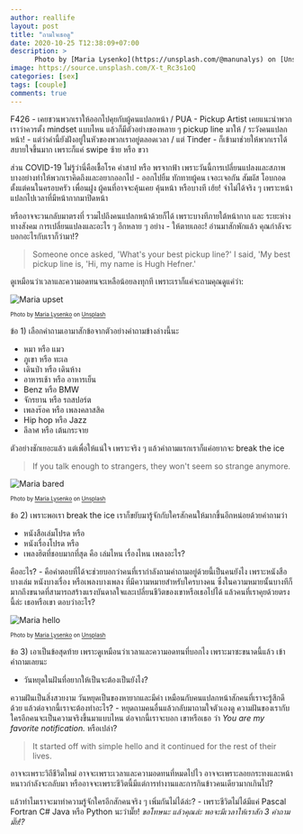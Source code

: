 ```yaml
---
author: reallife
layout: post
title: "ถามใจเธอดู"
date: 2020-10-25 T12:38:09+07:00
description: >
      Photo by [Maria Lysenko](https://unsplash.com/@manunalys) on [Unsplash](https://unsplash.com/)
image: https://source.unsplash.com/X-t_Rc3s1oQ
categories: [sex]
tags: [couple]
comments: true
---
```

F426 - เคยชวนพวกเราให้ออกไปคุยกับผู้คนแปลกหน้า / PUA - Pickup Artist เคยแนะนำพวกเราว่าควรตั้ง mindset แบบไหน แล้วก็มีตัวอย่างของหลาย ๆ pickup line มาให้ / ระวังคนแปลกหน้า! - แต่ว่าคำนี้ยังฝังอยู่ในหัวของพวกเราอยู่ตลอดเวลา / แต่ Tinder - ก็เข้ามาช่วยให้พวกเราได้สบายใจขึ้นมาก เพราะก็แค่ swipe ซ้าย หรือ ขวา

ส่วน COVID-19 ไม่รู้ว่านี่คือเชื้อโรค คำสาป หรือ พรจากฟ้า เพราะวันนี้การเปลี่ยนแปลงและสภาพบางอย่างทำให้พวกเราคิดถึงและอยากออกไป - ออกไปยิ้ม ทักทายผู้คน เจอะเจอกัน สัมผัส โอบกอด ตั้งแต่คนในครอบครัว เพื่อนฝูง ผู้คนที่อาจจะคุ้นเคย คุ้นหน้า หรือบางที เฮ้ย! จำไม่ได้จริง ๆ เพราะหน้าแปลกไปเวลาที่มีหน้ากากมาปิดหน้า

หรืออาจจะวนกลับมาตรงที่ รวมไปถึงคนแปลกหน้าด้วยก็ได้ เพราะบางทีภายใต้หน้ากาก และ ระยะห่างทางสังคม การเปลี่ยนแปลงและอะไร ๆ อีกหลาย ๆ อย่าง - ให้ตายเถอะ! อ่านมาสักพักแล้ว คุณกำลังจะบอกอะไรกับเราก็ว่ามา!?

> Someone once asked, 'What's your best pickup line?' I said, 'My best pickup line is, 'Hi, my name is Hugh Hefner.'

ดูเหมือนว่าเวลาและความอดทนจะเหลือน้อยลงทุกที เพราะเราก็แค่จะถามคุณดูแค่ว่า:

![Maria upset](https://source.unsplash.com/xvUJ_2ctiKQ/400x275)

<sup><sub>Photo by [Maria Lysenko](https://unsplash.com/@manunalys) on [Unsplash](https://unsplash.com/)</sub></sup>

ข้อ 1) เลือกคำถามเอามาสักข้อจากตัวอย่างคำถามข้างล่างนี้นะ
- หมา หรือ แมว
- ภูเขา หรือ ทะเล
- เดินป่า หรือ เดินห้าง
- อาหารเช้า หรือ อาหารเย็น
- Benz หรือ BMW
- จักรยาน หรือ รถสปอร์ต
- เพลงร๊อค หรือ เพลงคลาสสิค
- Hip hop หรือ Jazz
- ลีลาศ หรือ เต้นกระจาย

ตัวอย่างชักเยอะแล้ว แต่เพื่อให้แน่ใจ เพราะจริง ๆ แล้วคำถามแรกเราก็แค่อยากจะ break the ice

> If you talk enough to strangers, they won't seem so strange anymore.

![Maria bared](https://source.unsplash.com/KbIZwj8d3Bo/400x275)

<sup><sub>Photo by [Maria Lysenko](https://unsplash.com/@manunalys) on [Unsplash](https://unsplash.com/)</sub></sup>

ข้อ 2) เพราะพอเรา break the ice เราก็ขยับมารู้จักกับใครสักคนให้มากขึ้นอีกหน่อยด้วยคำถามว่า
- หนังสือเล่มโปรด หรือ
- หนังเรื่องโปรด หรือ
- เพลงฮิตที่ชอบมากที่สุด คือ เล่มไหน เรื่องไหน เพลงอะไร?

คืออะไร? - คือคำตอบที่ได้จะช่วยบอกว่าคนที่เรากำลังถามคำถามอยู่ด้วยนี้เป็นคนยังไง เพราะหนังสือบางเล่ม หนังบางเรื่อง หรือเพลงบางเพลง ที่มีความหมายสำหรับใครบางคน ซึ่งในความหมายนั้นบางทีก็มากถึงขนาดที่สามารถสร้างแรงบันดาลใจและเปลี่ยนชีวิตของเขาหรือเธอไปได้ แล้วคนที่เราคุยด้วยตรงนี้ล่ะ เธอหรือเขา ตอบว่าอะไร?

![Maria hello](https://source.unsplash.com/K0pAB7aOrlk/400x275)

<sup><sub>Photo by [Maria Lysenko](https://unsplash.com/@manunalys) on [Unsplash](https://unsplash.com/)</sub></sup>

ข้อ 3) เอาเป็นข้อสุดท้าย เพราะดูเหมือนว่าเวลาและความอดทนที่บอกไง เพราะมาซะขนาดนี้แล้ว เข้าคำถามเลยนะ
- วันหยุดในฝันที่อยากให้เป็นจะต้องเป็นยังไง?

ความฝันเป็นสิ่งสวยงาม วันหยุดเป็นของหายากและมีค่า เหมือนกับคนแปลกหน้าสักคนที่เราจะรู้สึกดีด้วย แล้วต่อจากนี้เราจะต้องทำอะไร? - หยุดถามคนอื่นแล้วกลับมาถามใจตัวเองดู ความฝันของเรากับใครอีกคนจะเป็นความจริงขึ้นมาแบบไหน ต่อจากนี้เราจะบอก เขาหรือเธอ ว่า *You are my favorite notification.* หรือเปล่า?

> It started off with simple hello and it continued for the rest of their lives.

อาจจะเพราะวิถีชีวิตใหม่ อาจจะเพราะเวลาและความอดทนที่หมดไปไว อาจจะเพราะลอยกระทงและหน้าหนาวกำลังจะกลับมา หรืออาจจะเพราะชีวิตนี้มีแต่การทำงานและการกินข้าวคนเดียวมากเกินไป?

แล้วทำไมเราจะมาทำความรู้จักใครอีกสักคนจริง ๆ เพิ่มกันไม่ได้ล่ะ? - เพราะชีวิตไม่ได้มีแค่ Pascal Fortran C# Java หรือ Python นะว่ามั๊ย! *ขอโทษนะ แล้วคุณล่ะ พอจะมีเวลาให้เราสัก 3 คำถามมั๊ย!?*
